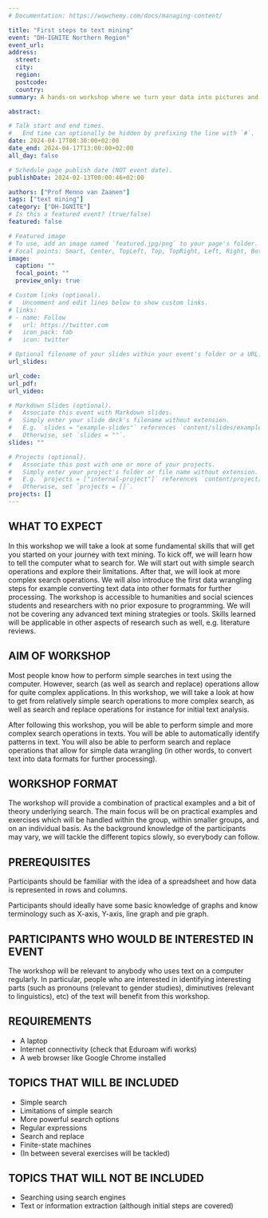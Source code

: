 ```yaml
---
# Documentation: https://wowchemy.com/docs/managing-content/

title: "First steps to text mining"
event: "DH-IGNITE Northern Region"
event_url: 
address:
  street: 
  city: 
  region: 
  postcode: 
  country: 
summary: A hands-on workshop where we turn your data into pictures and then discuss what this reveals. 

abstract: 

# Talk start and end times.
#   End time can optionally be hidden by prefixing the line with `#`.
date: 2024-04-17T08:30:00+02:00
date_end: 2024-04-17T13:00:00+02:00
all_day: false

# Schedule page publish date (NOT event date).
publishDate: 2024-02-13T00:00:46+02:00

authors: ["Prof Menno van Zaanen"]
tags: ["text mining"]
category: ["DH-IGNITE"]
# Is this a featured event? (true/false)
featured: false

# Featured image
# To use, add an image named `featured.jpg/png` to your page's folder. 
# Focal points: Smart, Center, TopLeft, Top, TopRight, Left, Right, BottomLeft, Bottom, BottomRight.
image:
  caption: ""
  focal_point: ""
  preview_only: true

# Custom links (optional).
#   Uncomment and edit lines below to show custom links.
# links:
# - name: Follow
#   url: https://twitter.com
#   icon_pack: fab
#   icon: twitter

# Optional filename of your slides within your event's folder or a URL.
url_slides:

url_code:
url_pdf: 
url_video:

# Markdown Slides (optional).
#   Associate this event with Markdown slides.
#   Simply enter your slide deck's filename without extension.
#   E.g. `slides = "example-slides"` references `content/slides/example-slides.md`.
#   Otherwise, set `slides = ""`.
slides: ""

# Projects (optional).
#   Associate this post with one or more of your projects.
#   Simply enter your project's folder or file name without extension.
#   E.g. `projects = ["internal-project"]` references `content/project/deep-learning/index.md`.
#   Otherwise, set `projects = []`.
projects: []
---
```



## WHAT TO EXPECT 

In this workshop we will take a look at some fundamental skills that will get you started on your journey with text mining. To kick off, we will learn how to tell the computer what to search for.  We will start out with simple search operations and explore their limitations. After that, we will look at more complex search operations.  We will also introduce the first data wrangling steps for example converting text data into other formats for further processing. The workshop is accessible to humanities and social sciences students and researchers with no prior exposure to programming. We will not be covering any advanced text mining strategies or tools.  Skills learned will be applicable in other aspects of research such as well, e.g. literature reviews.

## AIM OF WORKSHOP 

Most people know how to perform simple searches in text using the computer. However, search (as well as search and replace) operations allow for quite complex applications. In this workshop, we will take a look at how to get from relatively simple search operations to more complex search, as well as search and replace operations for instance for initial text analysis. 

After following this workshop, you will be able to perform simple and more complex search operations in texts. You will be able to automatically identify patterns in text. You will also be able to perform search and replace operations that allow for simple data wrangling (in other words, to convert text into data formats for further processing).

## WORKSHOP FORMAT 

The workshop will provide a combination of practical examples and a bit of theory underlying search. The main focus will be on practical examples and exercises which will be handled within the group, within smaller groups, and on an individual basis. As the background knowledge of the participants may vary, we will tackle the different topics slowly, so everybody can follow.


## PREREQUISITES

Participants should be familiar with the idea of a spreadsheet and how data is represented in rows and columns.

Participants should ideally have some basic knowledge of graphs and know terminology such as X-axis, Y-axis, line graph and pie graph.

## PARTICIPANTS WHO WOULD BE INTERESTED IN EVENT 

The workshop will be relevant to anybody who uses text on a computer regularly. In particular, people who are interested in identifying interesting parts (such as pronouns (relevant to gender studies), diminutives (relevant to linguistics), etc) of the text will benefit from this workshop.

## REQUIREMENTS
- A laptop
- Internet connectivity (check that Eduroam wifi works)
- A web browser like Google Chrome installed
 
## TOPICS THAT WILL BE INCLUDED 

- Simple search
- Limitations of simple search
- More powerful search options
- Regular expressions
- Search and replace
- Finite-state machines
- (In between several exercises will be tackled)

## TOPICS THAT WILL NOT BE INCLUDED

- Searching using search engines
- Text or information extraction (although initial steps are covered)



